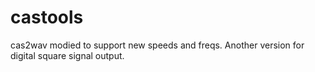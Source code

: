 # castools

cas2wav modied to support new speeds and freqs. Another version for digital square signal output.